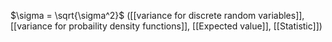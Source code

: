 $\sigma = \sqrt{\sigma^2}$ ([[variance for discrete random variables]], [[variance for probaility density functions]], [[Expected value]], [[Statistic]])